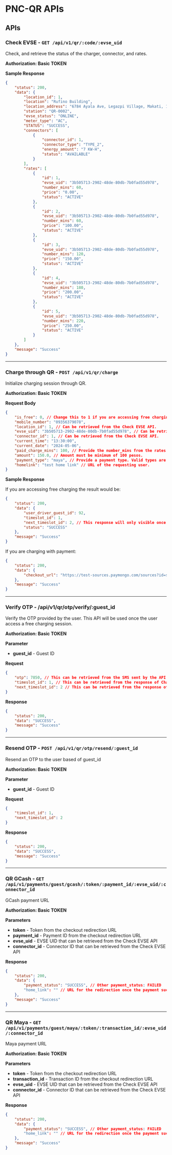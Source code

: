 # PNC-QR APIs

## APIs

### Check EVSE - `GET /api/v1/qr/:code/:evse_uid`

Check, and retrieve the status of the charger, connector, and rates.

**Authorization: Basic TOKEN**

**Sample Response**

```json
{
	"status": 200,
	"data": {
		"location_id": 1,
		"location": "Rufino Building",
		"location_address": "6784 Ayala Ave, Legazpi Village, Makati, 1200 Metro Manila, Philippines",
		"station": "QR-0002",
		"evse_status": "ONLINE",
		"meter_type": "AC",
		"STATUS": "SUCCESS",
		"connectors": [
			{
				"connector_id": 1,
				"connector_type": "TYPE_2",
				"energy_amount": "7 KW-H",
				"status": "AVAILABLE"
			}
		],
		"rates": [
			{
				"id": 1,
				"evse_uid": "3b505713-2902-48de-80db-7b0fad55d978",
				"number_mins": 60,
				"price": "0.00",
				"status": "ACTIVE"
			},
			{
				"id": 2,
				"evse_uid": "3b505713-2902-48de-80db-7b0fad55d978",
				"number_mins": 60,
				"price": "100.00",
				"status": "ACTIVE"
			},
			{
				"id": 3,
				"evse_uid": "3b505713-2902-48de-80db-7b0fad55d978",
				"number_mins": 120,
				"price": "150.00",
				"status": "ACTIVE"
			},
			{
				"id": 4,
				"evse_uid": "3b505713-2902-48de-80db-7b0fad55d978",
				"number_mins": 180,
				"price": "200.00",
				"status": "ACTIVE"
			},
			{
				"id": 5,
				"evse_uid": "3b505713-2902-48de-80db-7b0fad55d978",
				"number_mins": 220,
				"price": "250.00",
				"status": "ACTIVE"
			}
		]
	},
	"message": "Success"
}
```

---

### Charge through QR - `POST /api/v1/qr/charge`

Initialize charging session through QR.

**Authorization: Basic TOKEN**

**Request Body**

```json
{
	"is_free": 0, // Change this to 1 if you are accessing free charging.
	"mobile_number": "09356379078",
	"location_id": 1, // Can be retrieved from the Check EVSE API.
	"evse_uid": "3b505713-2902-48de-80db-7b0fad55d978", // Can be retrieved from the Check EVSE API.
	"connector_id": 1, // Can be retrieved from the Check EVSE API.
	"current_time": "13:30:00",
	"current_date": "2024-05-06",
	"paid_charge_mins": 100, // Provide the number_mins from the rates array in the response of Check EVSE API.
	"amount": 150.0, // Amount must be minimum of 100 pesos.
	"payment_type": "maya", // Provide a payment type. Valid types are GCash, and Maya.
	"homelink": "test home link" // URL of the requesting user.
}
```

**Sample Response**

If you are accessing free charging the result would be:

```json
{
	"status": 200,
	"data": {
		"user_driver_guest_id": 92,
		"timeslot_id": 1,
		"next_timeslot_id": 2, // This response will only visible once you charge in less than one (1) hour.
		"status": "SUCCESS"
	},
	"message": "Success"
}
```

If you are charging with payment:

```json
{
	"status": 200,
	"data": {
		"checkout_url": "https://test-sources.paymongo.com/sources?id=src_MPqfbtiFLnNochR2J3cKk6Vq" // This is a redirection url for payment
	},
	"message": "Success"
}
```

---

### Verify OTP - /api/v1/qr/otp/verify/:guest_id

Verify the OTP provided by the user. This API will be used once the user access a free charging session.

**Authorization: Basic TOKEN**

**Parameter**

- **guest_id** - Guest ID

**Request**

```json
{
	"otp": 7850, // This can be retrieved from the SMS sent by the API.
	"timeslot_id": 1, // This can be retrieved from the response of Charge through QR API.
	"next_timeslot_id": 2 // This can be retrieved from the response of Charge through QR API.
}
```

**Response**

```json
{
	"status": 200,
	"data": "SUCCESS",
	"message": "Success"
}
```

---

### Resend OTP - `POST /api/v1/qr/otp/resend/:guest_id`

Resend an OTP to the user based of guest_id

**Authorization: Basic TOKEN**

**Parameter**

- **guest_id** - Guest ID

**Request**

```json
{
	"timeslot_id": 1,
	"next_timeslot_id": 2
}
```

**Response**

```json
{
	"status": 200,
	"data": "SUCCESS",
	"message": "Success"
}
```

---

### QR GCash - `GET /api/v1/payments/guest/gcash/:token/:payment_id/:evse_uid/:connector_id`

GCash payment URL

**Authorization: Basic TOKEN**

**Parameters**

- **token** - Token from the checkout redirection URL
- **payment_id** - Payment ID from the checkout redirection URL
- **evse_uid** - EVSE UID that can be retrieved from the Check EVSE API
- **connector_id** - Connector ID that can be retrieved from the Check EVSE API

**Response**

```json
{
	"status": 200,
	"data": {
		"payment_status": "SUCCESS", // Other payment_status: FAILED
		"home_link": "" // URL for the redirection once the payment succeeds or failed.
	},
	"message": "Success"
}
```

---

### QR Maya - `GET /api/v1/payments/guest/maya/:token/:transaction_id/:evse_uid/:connector_id`

Maya payment URL

**Authorization: Basic TOKEN**

**Parameters**

- **token** - Token from the checkout redirection URL
- **transaction_id** - Transaction ID from the checkout redirection URL
- **evse_uid** - EVSE UID that can be retrieved from the Check EVSE API
- **connector_id** - Connector ID that can be retrieved from the Check EVSE API

**Response**

```json
{
	"status": 200,
	"data": {
		"payment_status": "SUCCESS", // Other payment_status: FAILED
		"home_link": "" // URL for the redirection once the payment succeeds or failed.
	},
	"message": "Success"
}
```
